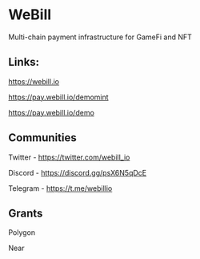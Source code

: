 # WeBill
Multi-chain payment infrastructure for GameFi and NFT

## Links:

https://webill.io

https://pay.webill.io/demomint

https://pay.webill.io/demo

## Communities

Twitter - https://twitter.com/webill_io

Discord - https://discord.gg/psX6N5qDcE 

Telegram - https://t.me/webillio

## Grants
 
 Polygon
 
 Near 
